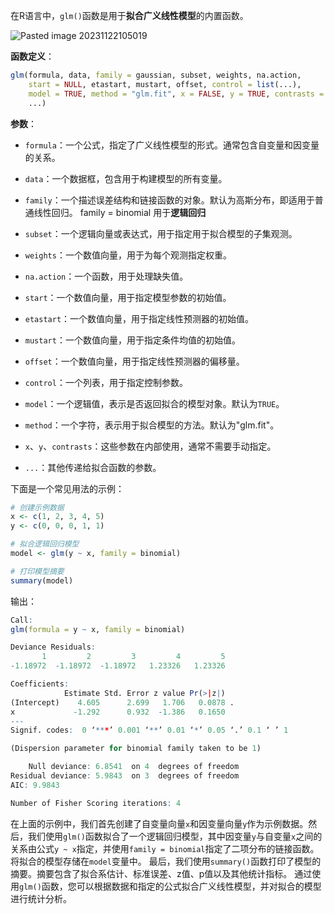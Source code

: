 在R语言中，`glm()`函数是用于**拟合广义线性模型**的内置函数。

![Pasted image 20231122105019](Pasted%20image%2020231122105019.png)

**函数定义**：
```R
glm(formula, data, family = gaussian, subset, weights, na.action,
    start = NULL, etastart, mustart, offset, control = list(...),
    model = TRUE, method = "glm.fit", x = FALSE, y = TRUE, contrasts = NULL,
    ...)
```

**参数**：
- `formula`：一个公式，指定了广义线性模型的形式。通常包含自变量和因变量的关系。

- `data`：一个数据框，包含用于构建模型的所有变量。

- `family`：一个描述误差结构和链接函数的对象。默认为高斯分布，即适用于普通线性回归。
family = binomial 用于**逻辑回归**


- `subset`：一个逻辑向量或表达式，用于指定用于拟合模型的子集观测。
- `weights`：一个数值向量，用于为每个观测指定权重。
- `na.action`：一个函数，用于处理缺失值。
- `start`：一个数值向量，用于指定模型参数的初始值。
- `etastart`：一个数值向量，用于指定线性预测器的初始值。
- `mustart`：一个数值向量，用于指定条件均值的初始值。
- `offset`：一个数值向量，用于指定线性预测器的偏移量。
- `control`：一个列表，用于指定控制参数。
- `model`：一个逻辑值，表示是否返回拟合的模型对象。默认为`TRUE`。
- `method`：一个字符，表示用于拟合模型的方法。默认为"glm.fit"。
- `x`、`y`、`contrasts`：这些参数在内部使用，通常不需要手动指定。
- `...`：其他传递给拟合函数的参数。

下面是一个常见用法的示例：

```R
# 创建示例数据
x <- c(1, 2, 3, 4, 5)
y <- c(0, 0, 0, 1, 1)

# 拟合逻辑回归模型
model <- glm(y ~ x, family = binomial)

# 打印模型摘要
summary(model)
```

输出：
```R
Call:
glm(formula = y ~ x, family = binomial)

Deviance Residuals: 
       1         2         3         4         5  
-1.18972  -1.18972  -1.18972   1.23326   1.23326  

Coefficients:
            Estimate Std. Error z value Pr(>|z|)  
(Intercept)    4.605      2.699   1.706   0.0878 .
x             -1.292      0.932  -1.386   0.1650  
---
Signif. codes:  0 ‘***’ 0.001 ‘**’ 0.01 ‘*’ 0.05 ‘.’ 0.1 ‘ ’ 1

(Dispersion parameter for binomial family taken to be 1)

    Null deviance: 6.8541  on 4  degrees of freedom
Residual deviance: 5.9843  on 3  degrees of freedom
AIC: 9.9843

Number of Fisher Scoring iterations: 4
```

在上面的示例中，我们首先创建了自变量向量`x`和因变量向量`y`作为示例数据。然后，我们使用`glm()`函数拟合了一个逻辑回归模型，其中因变量`y`与自变量`x`之间的关系由公式`y ~ x`指定，并使用`family = binomial`指定了二项分布的链接函数。
将拟合的模型存储在`model`变量中。
最后，我们使用`summary()`函数打印了模型的摘要。摘要包含了拟合系估计、标准误差、z值、p值以及其他统计指标。
通过使用`glm()`函数，您可以根据数据和指定的公式拟合广义线性模型，并对拟合的模型进行统计分析。
